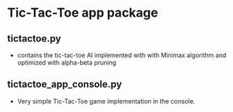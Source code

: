 # Tic-Tac-Toe app package

## tictactoe.py
- contains the tic-tac-toe AI implemented with with Minimax algorithm and optimized with alpha-beta pruning

## tictactoe_app_console.py
- Very simple Tic-Tac-Toe game implementation in the console.
